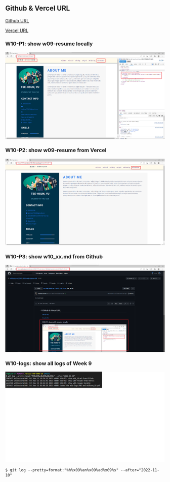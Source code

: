 ## Github & Vercel URL

[Github URL](https://github.com/whitestorm2346/1111-web-demo-18)

[Vercel URL](https://1111-web-demo-18-m55w.vercel.app/)

### W10-P1: show w09-resume locally

![](w10-p1.png)

### W10-P2: show w09-resume from Vercel

![](w10-p2.png)

### W10-P3: show w10_xx.md from Github

![](w10-p3.png)

### W10-logs: show all logs of Week 9

![](w10-logs.png)

```
$ git log --pretty=format:"%h%x09%an%x09%ad%x09%s" --after="2022-11-10"

```
